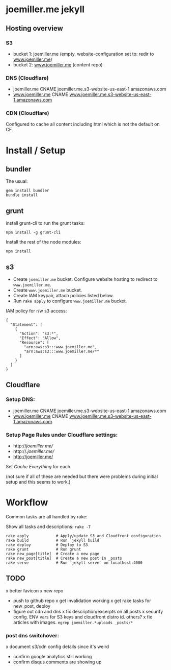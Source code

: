 joemiller.me jekyll
===================

Hosting overview
----------------

### S3

- bucket 1:  joemiller.me     (empty, website-configuration set to: redir to www.joemiller.me)
- bucket 2:  www.joemiller.me (content repo)

### DNS (Cloudflare)

- joemiller.me     CNAME    joemiller.me.s3-website-us-east-1.amazonaws.com
- www.joemiller.me CNAME    www.joemiller.me.s3-website-us-east-1.amazonaws.com

### CDN (Cloudflare)

Configured to cache all content including html which is not the default on CF.


Install / Setup
===============

bundler
-------
The usual:

    gem install bundler
    bundle install

grunt
-----
install grunt-cli to run the grunt tasks:

    npm install -g grunt-cli

Install the rest of the node modules:

    npm install

s3
--
- Create `joemiller.me` bucket. Configure website hosting to redirect to `www.joemiller.me`.
- Create `www.joemiller.me` bucket.
- Create IAM keypair, attach policies listed below.
- Run `rake apply` to configure `www.joemiller.me` bucket.

IAM policy for r/w s3 access:

    {
      "Statement": [
        {
          "Action": "s3:*",
          "Effect": "Allow",
          "Resource": [
            "arn:aws:s3:::www.joemiller.me",
            "arn:aws:s3:::www.joemiller.me/*"
          ]
        }
      ]
    }

Cloudflare
----------
### Setup DNS:

- joemiller.me     CNAME    joemiller.me.s3-website-us-east-1.amazonaws.com
- www.joemiller.me CNAME    www.joemiller.me.s3-website-us-east-1.amazonaws.com

### Setup Page Rules under Cloudflare settings:

- http://*joemiller.me/*
- http://*.joemiller.me/*
- http://joemiller.me/

Set *Cache Everything* for each.

(not sure if all of these are needed but there were problems during initial setup
and this seems to work.)


Workflow
========

Common tasks are all handled by rake:

Show all tasks and descriptions: `rake -T`

    rake apply            # Apply/update S3 and Cloudfront configuration
    rake build            # Run `jekyll build`
    rake deploy           # Deploy to S3
    rake grunt            # Run grunt
    rake new_page[title]  # Create a new page
    rake new_post[title]  # Create a new post in _posts
    rake serve            # Run `jekyll serve` on localhost:4000


TODO
----
x better favicon
x new repo
- push to github repo
x get invalidation working
x get rake tasks for new_post, deploy
- figure out cdn and dns
x fix description/excerpts on all posts
x securify config. ENV vars for S3 keys and cloudfront distro id. others?
x fix articles with images. `egrep joemiller.*uploads _posts/*`

### post dns switchover:

x document s3/cdn config details since it's weird
- confirm google analytics still working
- confirm disqus comments are showing up
